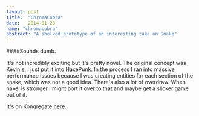```yaml
---
layout: post
title:  "ChromaCobra"
date:   2014-01-28
name: "chromacobra"
abstract: "A shelved prototype of an interesting take on Snake"
---
```


####Sounds dumb.

It's not incredibly exciting but it's pretty novel. The original concept was Kevin's, I just put it into HaxePunk. In the process I ran into massive performance issues because I was creating entities for each section of the snake, which was not a good idea. There's also a lot of overdraw. When haxel is stronger I might port it over to that and maybe get a slicker game out of it.

It's on Kongregate [here](http://www.kongregate.com/games/aaronsantiago/chromacobra).